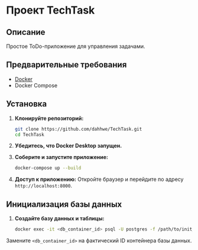 # Проект TechTask

## Описание
Простоe ToDo-приложение для управления задачами.

## Предварительные требования
- [Docker](https://docs.docker.com/get-docker/)
- Docker Compose

## Установка

1. **Клонируйте репозиторий:**
    ```bash
    git clone https://github.com/dahhwe/TechTask.git
    cd TechTask
    ```

2. **Убедитесь, что Docker Desktop запущен.**

3. **Соберите и запустите приложение:**
    ```bash
    docker-compose up --build
    ```

4. **Доступ к приложению:**
    Откройте браузер и перейдите по адресу `http://localhost:8000`.


## Инициализация базы данных

1. **Создайте базу данных и таблицы:**
    ```bash
    docker exec -it <db_container_id> psql -U postgres -f /path/to/init_db.sql
    ```

Замените `<db_container_id>` на фактический ID контейнера базы данных.